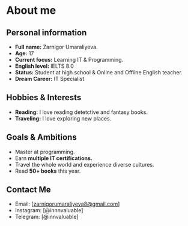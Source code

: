 # About me

## Personal information
- **Full name:** Zarnigor Umaraliyeva.
- **Age:** 17
- **Current focus:** Learning IT & Programming.
- **English level:** IELTS 8.0
- **Status:** Student at high school & Online and Offline English teacher.
- **Dream Career:** IT Specialist

##  Hobbies & Interests  
-  **Reading:** I love reading detetctive and fantasy books.
-  **Traveling:** I love exploring new places.

##  Goals & Ambitions  
-  Master at programming.
-  Earn **multiple IT certifications.**  
-  Travel the whole world and experience diverse cultures.
-  Read **50+ books** this year.

 
  ##  Contact Me  
-  Email: [zarnigorumaraliyeva8@gmail.com] 
-  Instagram: [@innnvaluable] 
-  Telegram: [@innvaluable]
